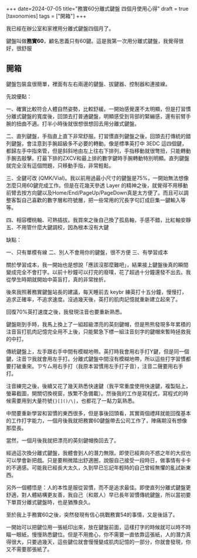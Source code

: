 +++
date=2024-07-05
title="務實60分離式鍵盤 四個月使用心得"
draft = true
[taxonomies]
tags = ["開箱"]
+++

我已經在辦公室和家裡用分離式鍵盤四個月了。

鍵盤叫做**務實60**，顧名思義只有60鍵。這是我第一次用分離式鍵盤，我覺得很好，很舒服

## 開箱

鍵盤包裝盒很簡單，裡面有左右兩邊的鍵盤、拔鍵器、控制器和連接線。




先說優點：

一、確實比較符合人體自然姿勢，比較舒緩。一開始感覺還不太明顯，但是打習慣分離式鍵盤的寬度後，回頭去打普通鍵盤，明顯感受到背部的緊繃感，還有前臂手腕的扭曲不適。打半小時後就很想很想回去用分離式鍵盤。

二、直列鍵盤，手指直上直下非常舒服。打習慣直列鍵盤之後，回頭去打傳統的錯列鍵盤，會注意到手腕超級多不必要的轉動。像是標準英打中 3EDC 這四個鍵，都歸左手中指來管，但是斜斜地由左上往右下排列，手指移動就很彆扭，只能轉動手腕去敲擊。打最下排的ZXCV和最上排的數字鍵時手腕轉動特別明顯。直列鍵盤就完全沒有這個問題，只移動手指，非常輕鬆。

三、全鍵可改 (QMK/Vial)。我以前用過最小尺寸的鍵盤是75%，一開始無法想像怎麼只用60鍵完成工作。但是在花幾天參透 Layer 的精神之後，就覺得不用移動前臂去按方向鍵以及Home/End/PageUp/PageDown真是太方便了。而且可以調整客製自己喜歡的數字層和符號層，把一些常用的冗長字句訂成巨集一鍵輸入等等。

四、相容櫻桃軸、可熱插拔。我買來之後自己換了孤島軸，手感不錯，比紅軸安靜
五、不用管什麼大鍵調校，因為根本沒有大鍵

缺點：

一、只有單模有線
二、別人不會用你的鍵盤，很不方便
三、有學習成本

關於學習成本，我一開始也是想說「應該沒那麼難吧」，結果接上鍵盤後真的瞬間變成完全不會打字。以前十秒鐘可以打完的廢噗，花了超過十分鐘還發不出去。我從學生時期就開始中英盲打，真的非常挫折。

後來我照著務實鍵盤站長的建議，每天睡前去 keybr 練英打十五分鐘，慢慢打，追求正確率，不追求速度。沒過幾天後，英打的肌肉記憶就重新建立起來了。

回復70%英打速度之後，我發現注音也要重新熟悉。

鍵盤剛到手時，我馬上換上了一組超級漂亮的英刻鍵帽，但是熊熊發現多年累積的注音盲打肌肉記憶完全用不上後，只能緊急下標一組注音刻字的鍵帽來暫時拯救我的中打。

傳統鍵盤上，左手跟右手中間有模糊地帶。英打時我會用右手打Y鍵，但是同一個鍵，注音ㄗ我就會用左手打。分離式鍵盤中間沒有模糊地帶，所以這些打字習慣都要打破重來。ㄗㄘㄙ用右手打（我原本習慣用左手打子音），注音二聲要用右手打。

注音練完之後，後續又花了幾天熟悉快速鍵（我平常重度使用快速鍵，複製貼上，螢幕截圖，開關切換視窗，族繁不急備載）。然後我的工作是寫程式，寫程式的時候需要用到大量符號`{}[]()/\|`，也都花了一點力氣熟悉。

中間要重新學習和習慣的東西很多，但是事後回頭看，其實兩個禮拜就能回復基本的工作打字能力，一個月後我就把務實60鍵盤帶去公司工作了，陣痛期沒有想像那麼長。

當然，一個月後我就把漂亮的英刻鍵帽換回去了。

經過這次換分離式鍵盤，我體會到人的潛力無限。即使已經奔向不惑之年的大叔也可以學會新把戲。只是要稍微踏出舒適圈，說服自己接受一段時日，做事情有卡卡的不適感。可能我已經長大太久，久到早已忘記年輕時的自己曾經無懼的亂試新東西。

另外一個體悟是：人的本性是服從習慣，而不是追求最佳。即使直列分離式鍵盤更舒適，對人體結構更友善，我自己（和眾人）早已長年習慣傳統鍵盤，所以當初要下單買分離式鍵盤時，也是猶豫良久。

至於我上手務實60之後，突然發現有信心挑戰務實54的事情，又是後話了。

一開始可以把鍵位用一張紙印出來，放在鍵盤前面，這樣打字的時候就可以時不時瞄一眼紙，慢慢熟悉鍵位。但是不用擔心，你不需要一直依靠這張紙，人的潛力真得很大，只要過幾天，這些鍵位就會慢慢變成肌肉記憶的一部分，你就會發現，你又不需要那張紙了。
